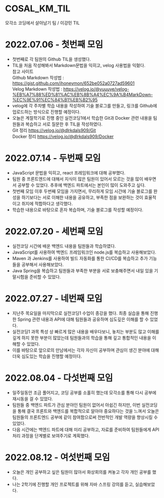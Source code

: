 # COSAL_KM_TIL
모각소 코딩에서 살아남기 팀 / 이강민 TIL

# 2022.07.06 - 첫번째 모임
* 첫번째로 각 팀원의 Github TIL을 생성했다.
* TIL을 처음 작성해봐서 Markdown문법을 익히고, velog 사용법을 익혔다.   
참고 사이트   
Github Markdown 작성법 : <https://gist.github.com/ihoneymon/652be052a0727ad59601>   
Velog Markdown 작성법 : <https://velog.io/@yuuuye/velog-%EB%A7%88%ED%81%AC%EB%8B%A4%EC%9A%B4MarkDown-%EC%9E%91%EC%84%B1%EB%B2%95>
* velog에 각 주차별 학습 내용을 작성하여 기술 블로그를 만들고, 링크를 Github에 업로드하는 방식으로 진행할 예정이다.
* 오늘은 계절학기로 진행 중인 실전코딩1에서 학습한 Git과 Docker 관련 내용을 팀원들과 복습하고 서로 질문한 후 TIL을 작성하였다.   
Git 정리 <https://velog.io/@dlrkdals909/Git>   
Docker 정리 <https://velog.io/@dlrkdals909/Docker>

# 2022.07.14 - 두번째 모임
* JavaScript 문법을 익히고, react 프레임워크에 대해 공부했다.
* 팀원 중 프론트엔드에 대해서 지식이 많은 팀원이 있어서 모르는 것을 많이 배우면서 공부할 수 있었다. 추후에 백엔드 파트에서는 본인이 많이 도와주고 싶다.
* 첫번째 모임 이후 두번째 모임을 가지면서, 무리하게 모임 시간에 기술 블로그를 완성을 하기보다는 서로 이해한 내용을 공유하고, 부족한 점을 보완하는 것이 효율적이고 취지에 적합하다고 생각했다.
* 학습한 내용으로 바탕으로 혼자 복습하며, 기술 블로그를 작성할 예정이다.

# 2022.07.20 - 세번째 모임
* 실전코딩 시간에 배운 백엔드 내용을 팀원들과 학습하였다.
* JavaScript를 사용하여 백엔드 프레임워크인 node.js를 복습하고 사용해보았다.
* Maven 과 Jenkins를 사용하여 빌드 자동화를 통한 CI/CD를 복습하고 추가 기능들을 공부해서 사용해보았다.
* Java Spring을 복습하고 팀원들과 부족한 부분을 서로 보충해주면서 내일 있을 기말시험을 준비할 수 있었다.

# 2022.07.27 - 네번째 모임
* 지난주 목요일을 마지막으로 실전코딩1 수업이 종강을 했다. 최종 실습을 통해 진행한 Spring 관련 내용과 API에 대해 팀원들과 공유하며 심도깊은 이해를 할 수 있었다.
* 실전코딩1 과목 특성 상 빠르게 많은 내용을 배우다보니, 놓치는 부분도 많고 이해를 깊게 하지 못한 부분이 많았는데 팀원들과의 학습을 통해 깊고 통합적인 내용을 이해할 수 있었다.
* 이를 바탕으로 앞으로의 만남에서는 각자 자신이 공부하며 관심이 생긴 분야에 대해 더욱 심도있는 학습을 진행할 예정이다.

# 2022.08.04 - 다섯번째 모임
* 일주일동안 조금 풀어지고, 코딩 공부를 소홀히 했는데 모각소를 통해 다시 공부에 재시동을 걸 수 있었다.
* 팀원들 중 백엔드 파트가 관심 분야인 팀원이 없어서 아쉽긴 하지만, 이번 실전코딩을 통해 결국 프론트와 백엔드를 복합적으로 알아야 중요하다는 것을 느껴서 오늘은 팀원들의 프론트엔드 공부에 같이 참여함으로써 전반적인 개발 역량을 향상시킬 수 있었다.
* 다음 시간에는 백엔드 파트에 대해 미리 공부하고, 자료를 준비하여 팀원들에게 API 처리 과정을 단계별로 보여주기로 계획했다.

# 2022.08.12 - 여섯번째 모임
* 오늘은 개인 공부하고 싶은 팀원이 많아서 화상회의를 켜놓고 각자 개인 공부를 했다.
* 나는 2학기에 진행할 개인 프로젝트를 위해 자바 스프링 강의를 듣고, 실습해보았다.
